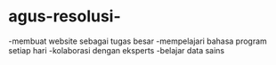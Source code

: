 # agus-resolusi-
-membuat website sebagai tugas besar
-mempelajari bahasa program setiap hari
-kolaborasi dengan eksperts
-belajar data sains
